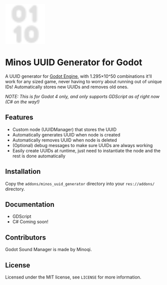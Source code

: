 <img src="Minos UUID Generator/addons/minos_uuid_generator/uuidIcon.svg" width="128" height="128">

# Minos UUID Generator for Godot

A UUID generator for [Godot Engine](https://godotengine.org/), with 1.295×10^50 combinations it'll work for any sized game, never having to worry about running out of unique IDs! Automatically stores new UUIDs and removes old ones.

*NOTE: This is for Godot 4 only, and only supports GDScript as of right now (C# on the way!)*

## Features

- Custom node (UUIDManager) that stores the UUID
- Automatically generates UUID when node is created
- Automatically removes UUID when node is deleted
- (Optional) debug messages to make sure UUIDs are always working
- Easily create UUIDs at runtime, just need to instantiate the node and the rest is done automatically

## Installation

Copy the `addons/minos_uuid_generator` directory into your `res://addons/` directory.

## Documentation

- GDScript
- C# Coming soon!

## Contributors

Godot Sound Manager is made by Minoqi.

## License

Licensed under the MIT license, see `LICENSE` for more information.
